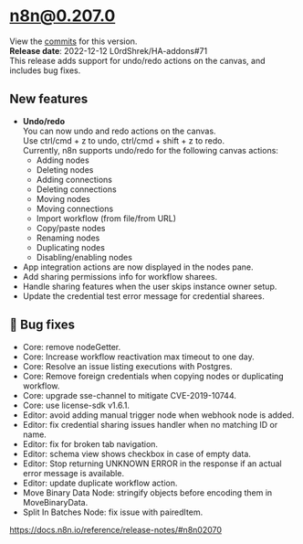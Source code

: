 # n8n@0.207.0

View the [commits](https://github.com/n8n-io/n8n/compare/n8n@0.206.1...n8n@0.207.0) for this version.  
**Release date**: 2022-12-12  L0rdShrek/HA-addons#71  
This release adds support for undo/redo actions on the canvas, and includes bug fixes.  

## New features

- **Undo/redo**  
  You can now undo and redo actions on the canvas.  
  Use ctrl/cmd + z to undo, ctrl/cmd + shift + z to redo.  
  Currently, n8n supports undo/redo for the following canvas actions:
  - Adding nodes
  - Deleting nodes
  - Adding connections
  - Deleting connections
  - Moving nodes
  - Moving connections
  - Import workflow (from file/from URL)
  - Copy/paste nodes
  - Renaming nodes
  - Duplicating nodes
  - Disabling/enabling nodes
- App integration actions are now displayed in the nodes pane.
- Add sharing permissions info for workflow sharees.
- Handle sharing features when the user skips instance owner setup.
- Update the credential test error message for credential sharees.

## 🐛 Bug fixes
- Core: remove nodeGetter.
- Core: Increase workflow reactivation max timeout to one day.
- Core: Resolve an issue listing executions with Postgres.
- Core: Remove foreign credentials when copying nodes or duplicating workflow.
- Core: upgrade sse-channel to mitigate CVE-2019-10744.
- Core: use license-sdk v1.6.1.
- Editor: avoid adding manual trigger node when webhook node is added.
- Editor: fix credential sharing issues handler when no matching ID or name.
- Editor: fix for broken tab navigation.
- Editor: schema view shows checkbox in case of empty data.
- Editor: Stop returning UNKNOWN ERROR in the response if an actual error message is available.
- Editor: update duplicate workflow action.
- Move Binary Data Node: stringify objects before encoding them in MoveBinaryData.
- Split In Batches Node: fix issue with pairedItem.


https://docs.n8n.io/reference/release-notes/#n8n02070